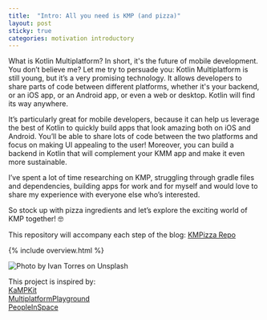 ```yaml
---
title:  "Intro: All you need is KMP (and pizza)" 
layout: post
sticky: true
categories: motivation introductory
--- 
```

What is Kotlin Multiplatform? In short, it's the future of mobile development. You don’t believe me? Let me try to persuade you: Kotlin Multiplatform is still young, but it’s a very promising technology. It allows developers to share parts of code between different platforms, whether it's your backend, or an iOS app, or an Android app, or even a web or desktop. Kotlin will find its way anywhere. 
 
It’s particularly great for mobile developers, because it can help us leverage the best of Kotlin to quickly build apps that look amazing both on iOS and Android. You’ll be able to share lots of code between the two platforms and focus on making UI appealing to the user! Moreover, you can build a backend in Kotlin that will complement your KMM app and make it even more sustainable. 
 
I’ve spent a lot of time researching on KMP, struggling through gradle files and dependencies, building apps for work and for myself and would love to share my experience with everyone else who’s interested.
 
So stock up with pizza ingredients and let’s explore the exciting world of KMP together! 🤓

This repository will accompany each step of the blog: [KMPizza Repo](https://github.com/hlnstepanova/kmpizza-repo)

{% include overview.html %} 

![Photo by Ivan Torres on Unsplash]({{site.baseurl}}/assets/images/intro/pizza.jpg) 

This project is inspired by:<br>
[KaMPKit](https://github.com/touchlab/KaMPKit)<br>
[MultiplatformPlayground](https://github.com/halcyonmobile/MultiplatformPlayground)<br>
[PeopleInSpace](https://github.com/joreilly/PeopleInSpace)<br>

  
